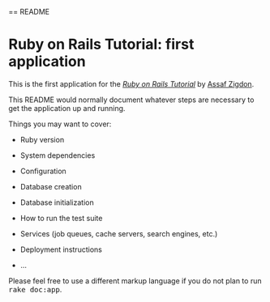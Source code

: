 == README

# Ruby on Rails Tutorial: first application
This is the first application for the
[*Ruby on Rails Tutorial*](http://railstutorial.org/)
by [Assaf Zigdon](http://ebay.com/).


This README would normally document whatever steps are necessary to get the
application up and running.

Things you may want to cover:

* Ruby version

* System dependencies

* Configuration

* Database creation

* Database initialization

* How to run the test suite

* Services (job queues, cache servers, search engines, etc.)

* Deployment instructions

* ...


Please feel free to use a different markup language if you do not plan to run
<tt>rake doc:app</tt>.
